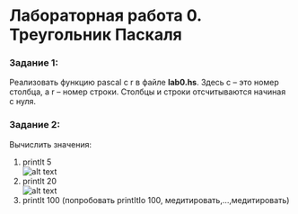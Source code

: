 # Лабораторная работа 0. Треугольник Паскаля
### Задание 1: 
Реализовать функцию pascal c r в файле __lab0.hs__. Здесь c – это номер столбца, а r – номер строки. Столбцы и строки отсчитываются начиная с нуля.  
### Задание 2: 
Вычислить значения:  
1)	printIt 5  
![alt text](https://github.com/aeglushkov/MEPhI_FP/tree/main/LR/lab0/img/task2.1.png?raw=true)  
2)	printIt 20  
![alt text](https://github.com/aeglushkov/MEPhI_FP/tree/main/LR/lab0/img/task2.2.png?raw=true)  
3)	printIt 100 (попробовать printItIo 100, медитировать,…,медитировать)
